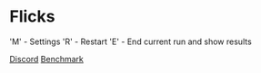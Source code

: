 # Flicks

'M' - Settings 'R' - Restart 'E' - End current run and show results

[Discord](https://discord.gg/VrZaYXCH9c)
[Benchmark](https://docs.google.com/spreadsheets/d/1WFDgWRZb1-THblYdKlcSBq5F4oBvPdz6dkklRwYtrfE/edit?gid=0#gid=0)
